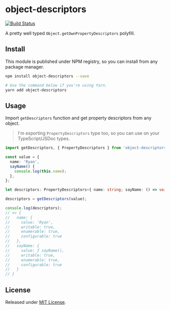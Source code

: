 # object-descriptors

[![Build Status](https://travis-ci.org/VitorLuizC/object-descriptors.svg?branch=master)](https://travis-ci.org/VitorLuizC/object-descriptors)

A pretty well typed `Object.getOwnPropertyDescriptors` polyfill.

## Install

This module is published under NPM registry, so you can install from any package manager.

```sh
npm install object-descriptors --save

# Use the command below if you're using Yarn.
yarn add object-descriptors
```

## Usage

Import `getDescriptors` function and get property descriptors from any object.

> I'm exporting `PropertyDescriptors` type too, so you can use on your TypeScript/JSDoc types.

```ts
import getDescriptors, { PropertyDescriptors } from 'object-descriptors';

const value = {
  name: 'Ryan',
  sayName() {
    console.log(this.name);
  },
};

let descriptors: PropertyDescriptors<{ name: string; sayName: () => void }>;

descriptors = getDescriptors(value);

console.log(descriptors);
// => {
//   name: {
//     value: 'Ryan',
//     writable: true,
//     enumerable: true,
//     configurable: true
//   },
//   sayName: {
//     value: ƒ sayName(),
//     writable: true,
//     enumerable: true,
//     configurable: true
//   }
// }
```

## License

Released under [MIT License](./LICENSE).
